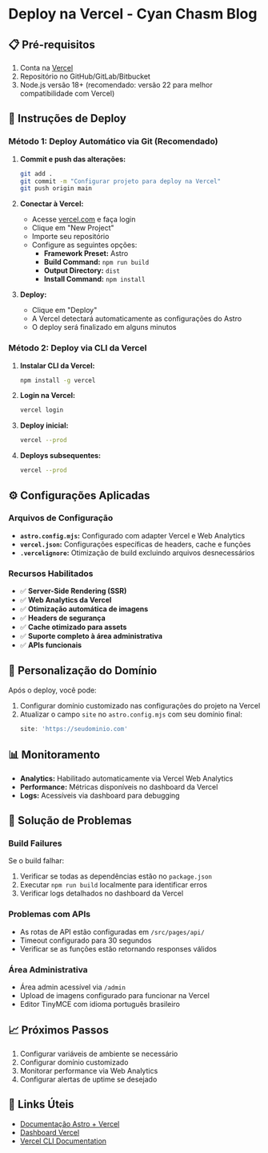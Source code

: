 # Deploy na Vercel - Cyan Chasm Blog

## 📋 Pré-requisitos

1. Conta na [Vercel](https://vercel.com)
2. Repositório no GitHub/GitLab/Bitbucket
3. Node.js versão 18+ (recomendado: versão 22 para melhor compatibilidade com Vercel)

## 🚀 Instruções de Deploy

### Método 1: Deploy Automático via Git (Recomendado)

1. **Commit e push das alterações:**
   ```bash
   git add .
   git commit -m "Configurar projeto para deploy na Vercel"
   git push origin main
   ```

2. **Conectar à Vercel:**
   - Acesse [vercel.com](https://vercel.com) e faça login
   - Clique em "New Project"
   - Importe seu repositório
   - Configure as seguintes opções:
     - **Framework Preset:** Astro
     - **Build Command:** `npm run build`
     - **Output Directory:** `dist`
     - **Install Command:** `npm install`

3. **Deploy:**
   - Clique em "Deploy"
   - A Vercel detectará automaticamente as configurações do Astro
   - O deploy será finalizado em alguns minutos

### Método 2: Deploy via CLI da Vercel

1. **Instalar CLI da Vercel:**
   ```bash
   npm install -g vercel
   ```

2. **Login na Vercel:**
   ```bash
   vercel login
   ```

3. **Deploy inicial:**
   ```bash
   vercel --prod
   ```

4. **Deploys subsequentes:**
   ```bash
   vercel --prod
   ```

## ⚙️ Configurações Aplicadas

### Arquivos de Configuração

- **`astro.config.mjs`:** Configurado com adapter Vercel e Web Analytics
- **`vercel.json`:** Configurações específicas de headers, cache e funções
- **`.vercelignore`:** Otimização de build excluindo arquivos desnecessários

### Recursos Habilitados

- ✅ **Server-Side Rendering (SSR)**
- ✅ **Web Analytics da Vercel**
- ✅ **Otimização automática de imagens**
- ✅ **Headers de segurança**
- ✅ **Cache otimizado para assets**
- ✅ **Suporte completo à área administrativa**
- ✅ **APIs funcionais**

## 🔧 Personalização do Domínio

Após o deploy, você pode:

1. Configurar domínio customizado nas configurações do projeto na Vercel
2. Atualizar o campo `site` no `astro.config.mjs` com seu domínio final:
   ```javascript
   site: 'https://seudominio.com'
   ```

## 📊 Monitoramento

- **Analytics:** Habilitado automaticamente via Vercel Web Analytics
- **Performance:** Métricas disponíveis no dashboard da Vercel
- **Logs:** Acessíveis via dashboard para debugging

## 🚨 Solução de Problemas

### Build Failures

Se o build falhar:

1. Verificar se todas as dependências estão no `package.json`
2. Executar `npm run build` localmente para identificar erros
3. Verificar logs detalhados no dashboard da Vercel

### Problemas com APIs

- As rotas de API estão configuradas em `/src/pages/api/`
- Timeout configurado para 30 segundos
- Verificar se as funções estão retornando responses válidos

### Área Administrativa

- Área admin acessível via `/admin`
- Upload de imagens configurado para funcionar na Vercel
- Editor TinyMCE com idioma português brasileiro

## 📈 Próximos Passos

1. Configurar variáveis de ambiente se necessário
2. Configurar domínio customizado
3. Monitorar performance via Web Analytics
4. Configurar alertas de uptime se desejado

## 🔗 Links Úteis

- [Documentação Astro + Vercel](https://docs.astro.build/en/guides/deploy/vercel/)
- [Dashboard Vercel](https://vercel.com/dashboard)
- [Vercel CLI Documentation](https://vercel.com/docs/cli)